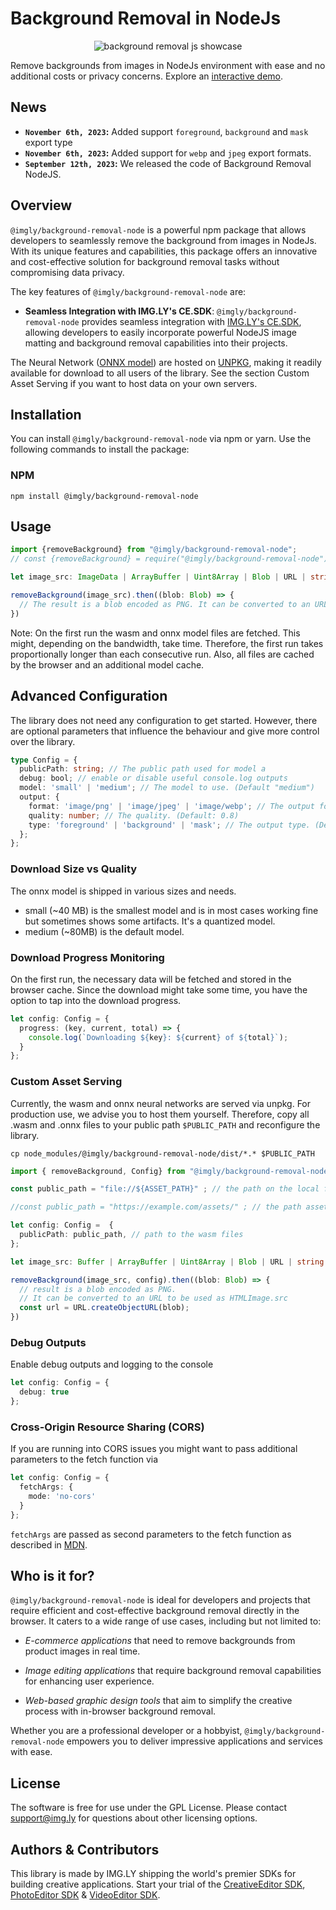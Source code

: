 # Background Removal in NodeJs

<p align="center">
<img src="https://img.ly/showcases/cesdk/web/s/case-thumbnail/background-removal/background-removal-0.png?utm_source=github&utm_medium=project&utm_campaign=bg-removal" alt="background removal js showcase" />

</p>

Remove backgrounds from images in NodeJs environment with ease and no additional costs or privacy concerns.
Explore an [interactive demo](https://img.ly/showcases/cesdk/web/background-removal/web?utm_source=github&utm_medium=project&utm_campaign=bg-removal).

## News

- **`November 6th, 2023`:** Added support `foreground`, `background` and `mask` export type
- **`November 6th, 2023`:** Added support for `webp` and `jpeg` export formats.
- **`September 12th, 2023`:** We released the code of Background Removal NodeJS.

## Overview

`@imgly/background-removal-node` is a powerful npm package that allows developers to seamlessly remove the background from images in NodeJs. With its unique features and capabilities, this package offers an innovative and cost-effective solution for background removal tasks without compromising data privacy.

The key features of `@imgly/background-removal-node` are:

- **Seamless Integration with IMG.LY's CE.SDK**: `@imgly/background-removal-node` provides seamless integration with [IMG.LY's CE.SDK](https://img.ly/products/creative-sdk?utm_source=github&utm_medium=project&utm_campaign=bg-removal), allowing developers to easily incorporate powerful NodeJS image matting and background removal capabilities into their projects.

The Neural Network ([ONNX model](https://onnx.ai/)) are hosted on [UNPKG](https://www.unpkg.com/), making it readily available for download to all users of the library. See the section Custom Asset Serving if you want to host data on your own servers.

## Installation

You can install `@imgly/background-removal-node` via npm or yarn. Use the following commands to install the package:

### NPM

```shell
npm install @imgly/background-removal-node
```

## Usage

```typescript
import {removeBackground} from "@imgly/background-removal-node";
// const {removeBackground} = require("@imgly/background-removal-node");

let image_src: ImageData | ArrayBuffer | Uint8Array | Blob | URL | string = ...;

removeBackground(image_src).then((blob: Blob) => {
  // The result is a blob encoded as PNG. It can be converted to an URL to be used as HTMLImage.src
})
```

Note: On the first run the wasm and onnx model files are fetched. This might, depending on the bandwidth, take time. Therefore, the first run takes proportionally longer than each consecutive run. Also, all files are cached by the browser and an additional model cache.

## Advanced Configuration

The library does not need any configuration to get started. However, there are optional parameters that influence the behaviour and give more control over the library.

```typescript
type Config = {
  publicPath: string; // The public path used for model a
  debug: bool; // enable or disable useful console.log outputs
  model: 'small' | 'medium'; // The model to use. (Default "medium")
  output: {
    format: 'image/png' | 'image/jpeg' | 'image/webp'; // The output format. (Default "image/png")
    quality: number; // The quality. (Default: 0.8)
    type: 'foreground' | 'background' | 'mask'; // The output type. (Default "foreground")
  };
};
```

### Download Size vs Quality

The onnx model is shipped in various sizes and needs.

- small (~40 MB) is the smallest model and is in most cases working fine but sometimes shows some artifacts. It's a quantized model.
- medium (~80MB) is the default model.

### Download Progress Monitoring

On the first run, the necessary data will be fetched and stored in the browser cache. Since the download might take some time, you have the option to tap into the download progress.

```typescript
let config: Config = {
  progress: (key, current, total) => {
    console.log(`Downloading ${key}: ${current} of ${total}`);
  }
};
```

### Custom Asset Serving

Currently, the wasm and onnx neural networks are served via unpkg. For production use, we advise you to host them yourself. Therefore, copy all .wasm and .onnx files to your public path `$PUBLIC_PATH` and reconfigure the library.

```shell
cp node_modules/@imgly/background-removal-node/dist/*.* $PUBLIC_PATH
```

```typescript
import { removeBackground, Config} from "@imgly/background-removal-node"

const public_path = "file://${ASSET_PATH}" ; // the path on the local file system

//const public_path = "https://example.com/assets/" ; // the path assets are served from

let config: Config =  {
  publicPath: public_path, // path to the wasm files
};

let image_src: Buffer | ArrayBuffer | Uint8Array | Blob | URL | string = ...;

removeBackground(image_src, config).then((blob: Blob) => {
  // result is a blob encoded as PNG.
  // It can be converted to an URL to be used as HTMLImage.src
  const url = URL.createObjectURL(blob);
})
```

### Debug Outputs

Enable debug outputs and logging to the console

```typescript
let config: Config = {
  debug: true
};
```

### Cross-Origin Resource Sharing (CORS)

If you are running into CORS issues you might want to pass additional parameters to the fetch function via

```typescript
let config: Config = {
  fetchArgs: {
    mode: 'no-cors'
  }
};
```

`fetchArgs` are passed as second parameters to the fetch function as described in [MDN](https://developer.mozilla.org/en-US/docs/Web/API/Fetch_API/Using_Fetch).

## Who is it for?

`@imgly/background-removal-node` is ideal for developers and projects that require efficient and cost-effective background removal directly in the browser. It caters to a wide range of use cases, including but not limited to:

- _E-commerce applications_ that need to remove backgrounds from product images in real time.

- _Image editing applications_ that require background removal capabilities for enhancing user experience.

- _Web-based graphic design tools_ that aim to simplify the creative process with in-browser background removal.

Whether you are a professional developer or a hobbyist, `@imgly/background-removal-node` empowers you to deliver impressive applications and services with ease.

## License

The software is free for use under the GPL License. Please contact [support@img.ly](mailto:support@img.ly?subject=Background-Removal-Node%20License) for questions about other licensing options.

## Authors & Contributors

This library is made by IMG.LY shipping the world's premier SDKs for building creative applications.
Start your trial of the [CreativeEditor SDK](https://img.ly/products/creative-sdk?utm_source=github&utm_medium=project&utm_campaign=bg-removal-node), [PhotoEditor SDK](https://img.ly/products/photo-sdk?utm_source=github&utm_medium=project&utm_campaign=bg-removal-node) & [VideoEditor SDK](https://img.ly/products/video-sdk?utm_source=github&utm_medium=project&utm_campaign=bg-removal-node).
